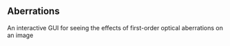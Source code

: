 ## Aberrations
An interactive GUI for seeing the effects of first-order optical aberrations on an image
